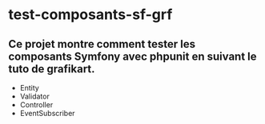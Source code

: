# test-composants-sf-grf
## Ce projet montre comment tester les composants Symfony avec phpunit en suivant le tuto de grafikart.
* Entity
* Validator
* Controller
* EventSubscriber
